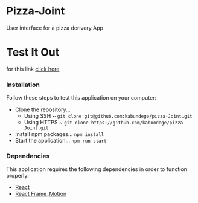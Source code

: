 # Pizza-Joint

User interface for a pizza derivery App

# Test It Out
for this link [click here](https://zen-jang-9600fc.netlify.app/)

### Installation

Follow these steps to test this application on your computer:

-   Clone the repository...
    -   Using SSH ~ `git clone git@github.com:kabundege/pizza-Joint.git`
    -   Using HTTPS ~ `git clone https://github.com/kabundege/pizza-Joint.git`
-   Install npm packages... `npm install`
-   Start the application... `npm run start`

### Dependencies

This application requires the following dependencies in order to function properly:

-   [React](https://reactjs.org)
-   [React Frame_Motion](https://www.framer.com/api/motion)
